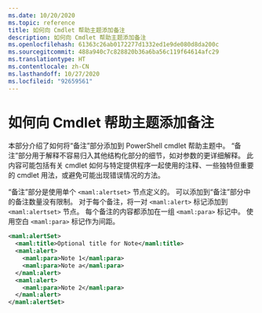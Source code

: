```yaml
---
ms.date: 10/20/2020
ms.topic: reference
title: 如何向 Cmdlet 帮助主题添加备注
description: 如何向 Cmdlet 帮助主题添加备注
ms.openlocfilehash: 61363c26ab0172277d1332ed1e9de080d8da200c
ms.sourcegitcommit: 488a940c7c828820b36a6ba56c119f64614afc29
ms.translationtype: HT
ms.contentlocale: zh-CN
ms.lasthandoff: 10/27/2020
ms.locfileid: "92659561"
---
```

# <a name="how-to-add-notes-to-a-cmdlet-help-topic"></a>如何向 Cmdlet 帮助主题添加备注

本部分介绍了如何将“备注”部分添加到 PowerShell cmdlet 帮助主题中。 “备注”部分用于解释不容易归入其他结构化部分的细节，如对参数的更详细解释。 此内容可能包括有关 cmdlet 如何与特定提供程序一起使用的注释、一些独特但重要的 cmdlet 用法，或避免可能出现错误情况的方法。

“备注”部分是使用单个 `<maml:alertset>` 节点定义的。 可以添加到“备注”部分中的备注数量没有限制。 对于每个备注，将一对 `<maml:alert>` 标记添加到 `<maml:alertset>` 节点。 每个备注的内容都添加在一组 `<maml:para>` 标记中。 使用空白 `<maml:para>` 标记作为间距。

```xml
<maml:alertSet>
  <maml:title>Optional title for Note</maml:title>
  <maml:alert>
    <maml:para>Note 1</maml:para>
    <maml:para>Note a</maml:para>
  </maml:alert>
  <maml:alert>
    <maml:para>Note 2</maml:para>
  </maml:alert>
</maml:alertSet>
```
